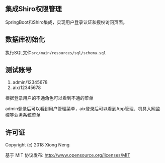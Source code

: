 ## 集成Shiro权限管理

SpringBoot和Shiro集成，实现用户登录认证和授权访问页面。

## 数据库初始化

执行SQL文件`src/main/resources/sql/schema.sql`

## 测试账号

1. admin/12345678
2. aix/12345678

根据登录用户的不通角色可以看到不通的菜单

admin登录后可以看到用户管理菜单，aix登录后可以看到App管理、机具入网监控等业务系统菜单

## 许可证

Copyright (c) 2018 Xiong Neng

基于 MIT 协议发布: <http://www.opensource.org/licenses/MIT>

